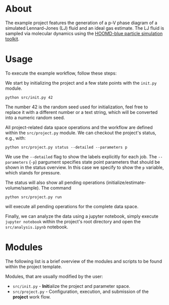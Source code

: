 # About

The example project features the generation of a p-V phase diagram of a simulated Lennard-Jones (LJ) fluid and an ideal gas estimate.
The LJ fluid is sampled via molecular dynamics using the [HOOMD-blue particle simulation toolkit](https://glotzerlab.engin.umich.edu/hoomd-blue/).

# Usage

To execute the example workflow, follow these steps:

We start by initializing the project and a few state points with the `init.py` module.
```
python src/init.py 42
```
The number 42 is the random seed used for initialization, feel free to replace it with a different number or a text string, which will be converted into a numeric random seed.

All project-related data space operations and the workflow are defined within the `src/project.py` module.
We can checkout the project's status, e.g., with:
```
python src/project.py status --detailed --parameters p
```
We use the ``--detailed`` flag to show the labels explicitly for each job.
The ``--parameters`` (``-p``) pargument specifies state point parameters that should be shown in the status overview.
In this case we specify to show the `p` variable, which stands for pressure.

The status will also show all pending operations (initialize/estimate-volume/sample).
The command
```
python src/project.py run
```
will execute all pending operations for the complete data space.

Finally, we can analyze the data using a jupyter notebook, simply execute ``jupyter notebook`` within the project's root directory and open the `src/analysis.ipynb` notebook.

# Modules

The following list is a brief overview of the modules and scripts to be found within the project template.

Modules, that are usually modified by the user:

 * ``src/init.py`` - **Init**ialize the project and parameter space.
 * ``src/project.py`` - Configuration, execution, and submission of the **project** work flow.
